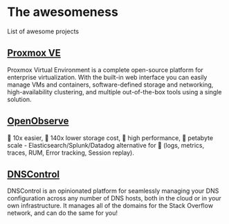 # The awesomeness
List of awesome projects

## [Proxmox VE](https://www.proxmox.com/en/proxmox-virtual-environment/overview)
Proxmox Virtual Environment is a complete open-source platform for enterprise virtualization. With the built-in web interface you can easily manage VMs and containers, software-defined storage and networking, high-availability clustering, and multiple out-of-the-box tools using a single solution.

## [OpenObserve](https://github.com/openobserve/openobserve)
🚀 10x easier, 🚀 140x lower storage cost, 🚀 high performance, 🚀 petabyte scale - Elasticsearch/Splunk/Datadog alternative for 🚀 (logs, metrics, traces, RUM, Error tracking, Session replay). 

## [DNSControl](https://dnscontrol.org/)
DNSControl is an opinionated platform for seamlessly managing your DNS configuration across any number of DNS hosts, both in the cloud or in your own infrastructure. It manages all of the domains for the Stack Overflow network, and can do the same for you!
